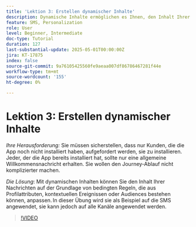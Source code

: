 ```yaml
---
title: 'Lektion 3: Erstellen dynamischer Inhalte'
description: Dynamische Inhalte ermöglichen es Ihnen, den Inhalt Ihrer Nachrichten auf der Grundlage von bedingten Regeln, die aus Profilattributen, kontextuellen Ereignissen oder Audiences bestehen können, anzupassen. In dieser Übung wird sie als Beispiel auf die SMS angewendet, sie kann jedoch auf alle Kanäle angewendet werden.
feature: SMS, Personalization
role: User
level: Beginner, Intermediate
doc-type: Tutorial
duration: 127
last-substantial-update: 2025-05-01T00:00:00Z
jira: KT-17875
index: false
source-git-commit: 9a76105425560fe9aeaa007df86786467281f44e
workflow-type: tm+mt
source-wordcount: '155'
ht-degree: 0%

---
```



# Lektion 3: Erstellen dynamischer Inhalte

*Ihre Herausforderung:* Sie müssen sicherstellen, dass nur Kunden, die die App noch nicht installiert haben, aufgefordert werden, sie zu installieren. Jeder, der die App bereits installiert hat, sollte nur eine allgemeine Willkommensnachricht erhalten. Sie wollen den Journey-Ablauf nicht komplizierter machen. 

*Die Lösung*: Mit dynamischen Inhalten können Sie den Inhalt Ihrer Nachrichten auf der Grundlage von bedingten Regeln, die aus Profilattributen, kontextuellen Ereignissen oder Audiences bestehen können, anpassen. In dieser Übung wird sie als Beispiel auf die SMS angewendet, sie kann jedoch auf alle Kanäle angewendet werden.

>[!VIDEO](https://video.tv.adobe.com/v/3457913/?learn=on&enablevpops)

